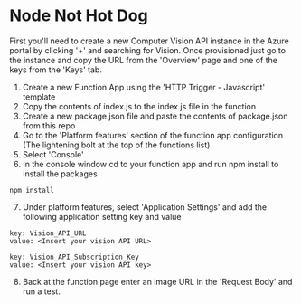 # Node Not Hot Dog
First you'll need to create a new Computer Vision API instance in the Azure portal by clicking '+' and searching for Vision. Once provisioned just go to the instance and copy the URL from the 'Overview' page and one of the keys from the 'Keys' tab.

1. Create a new Function App using the 'HTTP Trigger - Javascript' template
2. Copy the contents of index.js to the index.js file in the function
3. Create a new package.json file and paste the contents of package.json from this repo
4. Go to the 'Platform features' section of the function app configuration (The lightening bolt at the top of the functions list)
5. Select 'Console'
6. In the console window cd to your function app and run npm install to install the packages
```
npm install
```
7. Under platform features, select 'Application Settings' and add the following application setting key and value
```
key: Vision_API_URL
value: <Insert your vision API URL>

key: Vision_API_Subscription_Key
value: <Insert your vision API key>
```
8. Back at the function page enter an image URL in the 'Request Body' and run a test.
